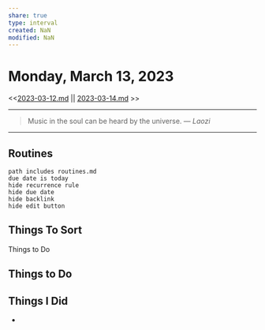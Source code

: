 ```yaml
---
share: true
type: interval
created: NaN 
modified: NaN
---
```

# Monday, March 13, 2023
<<[2023-03-12.md](./2023-03-12.md) || [2023-03-14.md](./2023-03-14.md) >>

---

> Music in the soul can be heard by the universe.
> — <cite>Laozi</cite>

---

## Routines
```tasks
path includes routines.md
due date is today
hide recurrence rule
hide due date
hide backlink
hide edit button
```

## Things To Sort
Things to Do



## Things to Do

## Things I Did
- 
